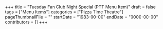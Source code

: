 +++
title = "Tuesday Fan Club Night Special (PTT Menu Item)"
draft = false
tags = ["Menu Items"]
categories = ["Pizza Time Theatre"]
pageThumbnailFile = ""
startDate = "1983-00-00"
endDate = "0000-00-00"
contributors = []
+++
